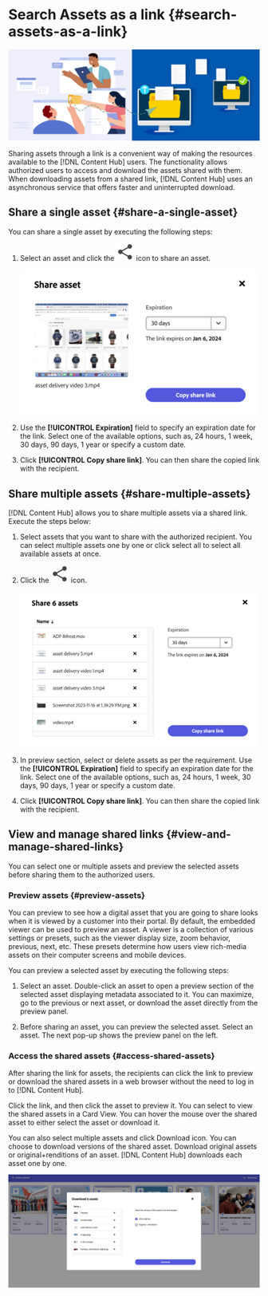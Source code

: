 # Search Assets as a link {#search-assets-as-a-link}

![Share assets banner image](assets/share-assets-banner.png)

Sharing assets through a link is a convenient way of making the resources available to the [!DNL Content Hub] users. The functionality allows authorized users to access and download the assets shared with them. When downloading assets from a shared link, [!DNL Content Hub] uses an asynchronous service that offers faster and uninterrupted download.

## Share a single asset {#share-a-single-asset}

You can share a single asset by executing the following steps: 

1. Select an asset and click the ![share icon](assets/share.svg) icon to share an asset. 

    ![Sharing single asset](assets/sharing-single-asset.png)

1. Use the **[!UICONTROL Expiration]** field to specify an expiration date for the link. Select one of the available options, such as, 24 hours, 1 week, 30 days, 90 days, 1 year or specify a custom date.  

1. Click **[!UICONTROL Copy share link]**. You can then share the copied link with the recipient.
 
## Share multiple assets {#share-multiple-assets}

[!DNL Content Hub] allows you to share multiple assets via a shared link. Execute the steps below: 

1. Select assets that you want to share with the authorized recipient. You can select multiple assets one by one or click select all to select all available assets at once. 

1. Click the ![share icon](assets/share.svg) icon. 

    ![Sharing multiple assets](assets/sharing-multiple-assets.png)

1. In preview section, select or delete assets as per the requirement. Use the **[!UICONTROL Expiration]** field to specify an expiration date for the link. Select one of the available options, such as, 24 hours, 1 week, 30 days, 90 days, 1 year or specify a custom date.  

1. Click **[!UICONTROL Copy share link]**. You can then share the copied link with the recipient. 

## View and manage shared links {#view-and-manage-shared-links}

You can select one or multiple assets and preview the selected assets before sharing them to the authorized users. 

### Preview assets {#preview-assets}

You can preview to see how a digital asset that you are going to share looks when it is viewed by a customer into their portal. By default, the embedded viewer can be used to preview an asset. A viewer is a collection of various settings or presets, such as the viewer display size, zoom behavior, previous, next, etc. These presets determine how users view rich-media assets on their computer screens and mobile devices. 

You can preview a selected asset by executing the following steps: 

1. Select an asset. Double-click an asset to open a preview section of the selected asset displaying metadata associated to it. You can maximize, go to the previous or next asset, or download the asset directly from the preview panel. 

1. Before sharing an asset, you can preview the selected asset. Select an asset. The next pop-up shows the preview panel on the left. 

### Access the shared assets {#access-shared-assets}

After sharing the link for assets, the recipients can click the link to preview or download the shared assets in a web browser without the need to log in to [!DNL Content Hub]. 

Click the link, and then click the asset to preview it. You can select to view the shared assets in a Card View. You can hover the mouse over the shared asset to either select the asset or download it.  

You can also select multiple assets and click Download icon. You can choose to download versions of the shared asset. Download original assets or original+renditions of an asset. [!DNL Content Hub] downloads each asset one by one.

![Access shared assets](assets/access-shared-assets.png)
